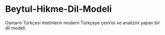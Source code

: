 # Beytul-Hikme-Dil-Modeli
Osmanlı Türkçesi metinlerin modern Türkçeye çevirisi ve analizini yapan bir dil modeli.
